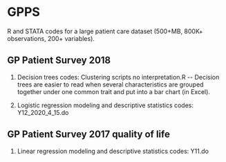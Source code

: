 # GPPS
R and STATA codes for a large patient care dataset (500+MB, 800K+ observations, 200+ variables).

## GP Patient Survey 2018 
1. Decision trees codes: Clustering scripts no interpretation.R  -- Decision trees are easier to read when several characteristics are grouped together under one common trait and put into a bar chart (in Excel). 

2. Logistic regression modeling and descriptive statistics codes: Y12_2020_4_15.do

## GP Patient Survey 2017 quality of life
1. Linear regression modeling and descriptive statistics codes: Y11.do
